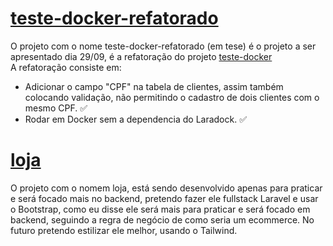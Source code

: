 # <a href="https://github.com/MuriloVetrin/Projetos-Gazin/tree/main/LARAVEL/teste-docker-refatorado"> teste-docker-refatorado</a>
O projeto com o nome teste-docker-refatorado (em tese) é o projeto a ser apresentado dia 29/09, é a refatoração do projeto <a href="https://github.com/MuriloVetrin/Projetos-Gazin/tree/main/DOCKER">teste-docker</a> <br>
A refatoração consiste em:

- Adicionar o campo "CPF" na tabela de clientes, assim também colocando validação, não permitindo o cadastro de dois clientes com o mesmo CPF. :white_check_mark:
- Rodar em Docker sem a dependencia do Laradock. :white_check_mark:
#



# <a href="https://github.com/MuriloVetrin/Projetos-Gazin/tree/main/LARAVEL/loja">loja</a>

O projeto com o nomem loja, está sendo desenvolvido apenas para praticar e será focado mais no backend, pretendo fazer ele fullstack Laravel e usar o Bootstrap, como eu disse ele será mais para praticar e será focado em backend, seguindo a regra de negócio de como seria um ecommerce. No futuro pretendo estilizar ele melhor, usando o Tailwind.
